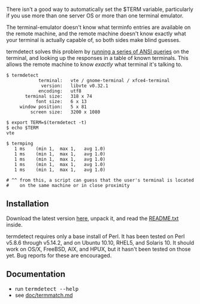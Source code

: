 There isn't a good way to automatically set the $TERM variable, particularly if you use more than one server OS or more than one terminal emulator.

The terminal-emulator doesn't know what terminfo entries are available on the remote machine, and the remote machine doesn't know exactly what your terminal is actually capable of, so both sides make blind guesses.

termdetect solves this problem by [running a series of ANSI queries](https://github.com/DeeNewcum/termdetect/blob/master/doc/termmatch.md#capability-names-tests) on the terminal, and looking up the responses in a table of known terminals.  This allows the remote machine to know *exactly* what terminal it's talking to.

    $ termdetect
                terminal:   vte / gnome-terminal / xfce4-terminal
                 version:   libvte v0.32.1
                encoding:   utf8
           terminal size:   318 x 74
               font size:   6 x 13
         window position:   5 x 81
             screen size:   3200 x 1080

    $ export TERM=$(termdetect -t)
    $ echo $TERM
    vte

    $ termping 
       1 ms    (min 1,  max 1,   avg 1.0)
       1 ms    (min 1,  max 1,   avg 1.0)
       1 ms    (min 1,  max 1,   avg 1.0)
       1 ms    (min 1,  max 1,   avg 1.0)
       1 ms    (min 1,  max 1,   avg 1.0)

    # ^^ from this, a script can guess that the user's terminal is located
    #    on the same machine or in close proximity

## Installation

Download the latest version [here](https://github.com/DeeNewcum/termdetect/downloads), unpack it, and read the [README.txt](https://github.com/DeeNewcum/termdetect/blob/master/release/README.txt) inside.

termdetect requires only a base install of Perl.  It has been tested on Perl v5.8.6 through v5.14.2, and on Ubuntu 10.10, RHEL5, and Solaris 10.  It should work on OS/X, FreeBSD, AIX, and HPUX, but it hasn't been tested on those yet.  Bug reports for these are encouraged.

## Documentation

* run <tt>termdetect --help</tt>
* see [doc/termmatch.md](https://github.com/DeeNewcum/termdetect/blob/master/doc/termmatch.md)

